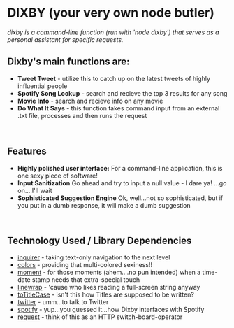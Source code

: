 # DIXBY (your very own node butler)

*dixby is a command-line function (run with 'node dixby') that serves as a personal assistant for specific requests.*

## Dixby's main functions are: 
  * **Tweet Tweet** - utilize this to catch up on the latest tweets of highly influential people
  * **Spotify Song Lookup**  - search and recieve the top 3 results for any song
  * **Movie Info** - search and recieve info on any movie
  * **Do What It Says** - this function takes command input from an external .txt file, processes and then runs the request
 
 <br>
 
 ## Features
  * **Highly polished user interface:** For a command-line application, this is one sexy piece of software!
  * **Input Sanitization** Go ahead and try to input a null value - I dare ya! ...go on....I'll wait
  * **Sophisticated Suggestion Engine** Ok, well...not so sophisticated, but if you put in a dumb response, it will make a dumb suggestion
 
 <br>
 
 ## Technology Used / Library Dependencies
  * [inquirer](https://www.npmjs.com/package/inquirer) - taking text-only navigation to the next level
  * [colors](https://www.npmjs.com/package/colors) - providing that multi-colored sexiness!!
  * [moment](https://www.npmjs.com/package/moment) - for those moments (ahem....no pun intended) when a time-date stamp needs that extra-special touch
  * [linewrap](https://www.npmjs.com/package/linewrap) - 'cause who likes reading a full-screen string anyway
  * [toTitleCase](https://www.npmjs.com/package/titlecase) - isn't this how Titles are supposed to be written?
  * [twitter](https://www.npmjs.com/package/twitter) - umm...to talk to Twitter
  * [spotify](https://www.npmjs.com/package/spotify) - yup...you guessed it...how Dixby interfaces with Spotify
  * [request](https://www.npmjs.com/package/request) - think of this as an HTTP switch-board-operator
  
